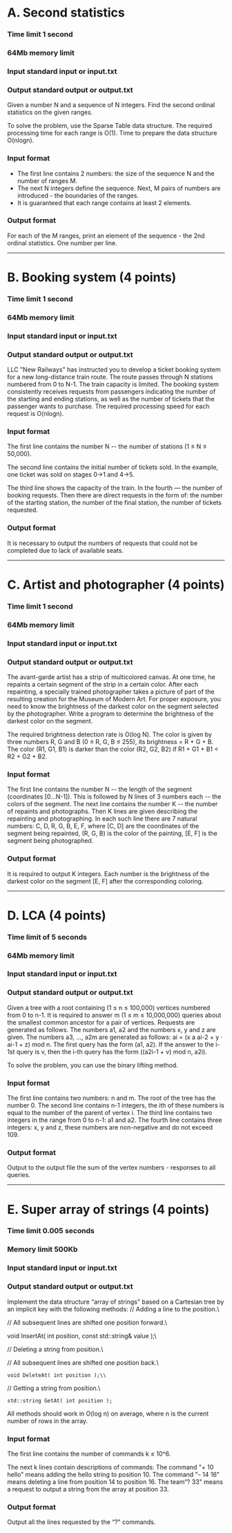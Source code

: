 # A. Second statistics

### Time limit 1 second

### 64Mb memory limit

### Input standard input or input.txt

### Output standard output or output.txt

Given a number N and a sequence of N integers. Find the second ordinal statistics on the given ranges.

To solve the problem, use the Sparse Table data structure. The required processing time for each range is O(1). Time to prepare the data structure O(nlogn).

### Input format
- The first line contains 2 numbers: the size of the sequence N and the number of ranges M.
- The next N integers define the sequence. Next, M pairs of numbers are introduced - the boundaries of the ranges.
- It is guaranteed that each range contains at least 2 elements.
### Output format
For each of the M ranges, print an element of the sequence - the 2nd ordinal statistics. One number per line.


---
# B. Booking system (4 points)

### Time limit 1 second

### 64Mb memory limit

### Input standard input or input.txt

### Output standard output or output.txt
LLC "New Railways" has instructed you to develop a ticket booking system for a new long-distance train route. The route passes through N stations numbered from 0 to N-1. The train capacity is limited.
The booking system consistently receives requests from passengers indicating the number of the starting and ending stations, as well as the number of tickets that the passenger wants to purchase.
The required processing speed for each request is O(nlogn).

### Input format
The first line contains the number N -- the number of stations (1 ≤ N ≤ 50,000).

The second line contains the initial number of tickets sold.
In the example, one ticket was sold on stages 0->1 and 4->5.

The third line shows the capacity of the train. In the fourth — the number of booking requests.
Then there are direct requests in the form of: the number of the starting station, the number of the final station, the number of tickets requested.

### Output format
It is necessary to output the numbers of requests that could not be completed due to lack of available seats.

---
# C. Artist and photographer (4 points)
### Time limit 1 second

### 64Mb memory limit

### Input standard input or input.txt

### Output standard output or output.txt
The avant-garde artist has a strip of multicolored canvas. At one time, he repaints a certain segment of the strip in a certain color. After each repainting, a specially trained photographer takes a picture of part of the resulting creation for the Museum of Modern Art. For proper exposure, you need to know the brightness of the darkest color on the segment selected by the photographer. Write a program to determine the brightness of the darkest color on the segment.

The required brightness detection rate is O(log N).
The color is given by three numbers R, G and B (0 ≤ R, G, B ≤ 255), its brightness = R + G + B.
The color (R1, G1, B1) is darker than the color (R2, G2, B2) if R1 + G1 + B1 < R2 + G2 + B2.

### Input format
The first line contains the number N -- the length of the segment (coordinates [0...N-1]).
This is followed by N lines of 3 numbers each -- the colors of the segment.
The next line contains the number K -- the number of repaints and photographs.
Then K lines are given describing the repainting and photographing.
In each such line there are 7 natural numbers: C, D, R, G, B, E, F, where [C, D] are the coordinates of the segment being repainted, (R, G, B) is the color of the painting, [E, F] is the segment being photographed.

### Output format
It is required to output K integers. Each number is the brightness of the darkest color on the segment [E, F] after the corresponding coloring.

---
# D. LCA (4 points)

### Time limit of 5 seconds

### 64Mb memory limit

### Input standard input or input.txt

### Output standard output or output.txt
Given a tree with a root containing (1 ≤ n ≤ 100,000) vertices numbered from 0 to n-1.
It is required to answer m (1 ≤ m ≤ 10,000,000) queries about the smallest common ancestor for a pair of vertices.
Requests are generated as follows. The numbers a1, a2 and the numbers x, y and z are given.
The numbers a3, ..., a2m are generated as follows: ai = (x a ai-2 + y ⋅ ai-1 + z) mod n.
The first query has the form (a1, a2). If the answer to the i-1st query is v, then the i-th query has the form ((a2i-1 + v) mod n, a2i).

To solve the problem, you can use the binary lifting method.

### Input format
The first line contains two numbers: n and m.
The root of the tree has the number 0.
The second line contains n-1 integers, the ith of these numbers is equal to the number of the parent of vertex i.
The third line contains two integers in the range from 0 to n-1: a1 and a2.
The fourth line contains three integers: x, y and z, these numbers are non-negative and do not exceed 109.

### Output format
Output to the output file the sum of the vertex numbers - responses to all queries.

---
# E. Super array of strings (4 points)

### Time limit 0.005 seconds

### Memory limit 500Kb

### Input standard input or input.txt

### Output standard output or output.txt
Implement the data structure “array of strings" based on a Cartesian tree by an implicit key with the following methods:
// Adding a line to the position.\\

// All subsequent lines are shifted one position forward.\\

void InsertAt( int position, const std::string& value );\\

// Deleting a string from position.\\

// All subsequent lines are shifted one position back.\\  

    void DeleteAt( int position );\\

// Getting a string from position.\\  

    std::string GetAt( int position );

All methods should work in O(log n) on average, where n is the current number of rows in the array.

### Input format
The first line contains the number of commands
k ≤ 10^6.

The next k lines contain descriptions of commands:
The command "+ 10 hello"
means adding the hello string to position 10.
The command "- 14 16"
means deleting a line from position 14 to position 16.
The team“? 33"
means a request to output a string from the array at position 33.

### Output format
Output all the lines requested by the “?" commands.
